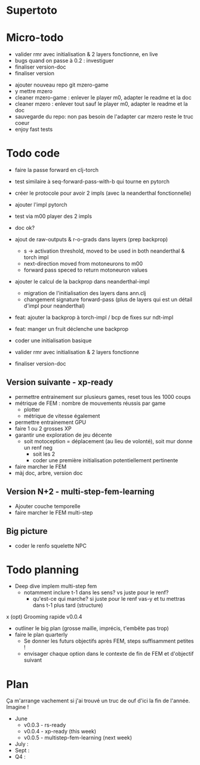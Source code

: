 # Supertoto


# Micro-todo
+ valider rmr avec initialisation & 2 layers fonctionne, en live
+ bugs quand on passe à 0.2 : investiguer
+ finaliser version-doc
+ finaliser version
- ajouter nouveau repo git mzero-game
- y mettre mzero
- cleaner mzero-game : enlever le player m0, adapter le readme et la doc
- cleaner mzero : enlever tout sauf le player m0, adapter le readme et la doc
- sauvegarde du repo: non pas besoin de l'adapter car mzero reste le truc coeur
- enjoy fast tests

# Todo code
+ faire la passe forward en clj-torch
 + test similaire à seq-forward-pass-with-b qui tourne en pytorch
 + créer le protocole pour avoir 2 impls (avec la neanderthal fonctionnelle)
 + ajouter l'impl pytorch
 + test via m00 player des 2 impls
 + doc ok?

+ ajout de raw-outputs & r-o-grads dans layers (prep backprop)
  + s -> activation threshold, moved to be used in both neanderthal & torch impl
  + next-direction moved from motoneurons to m00
  + forward pass speced to return motoneuron values
	
+ ajouter le calcul de la backprop dans neanderthal-impl
  + migration de l'initialisation des layers dans ann.clj
  + changement signature forward-pass (plus de layers qui est un détail d'impl pour neanderthal)

+ feat: ajouter la backprop à torch-impl / bcp de fixes sur ndt-impl

+ feat: manger un fruit déclenche une backprop
+ coder une initialisation basique
+ valider rmr avec initialisation & 2 layers fonctionne
+ finaliser version-doc

## Version suivante - xp-ready
- permettre entrainement sur plusieurs games, reset tous les 1000 coups
- métrique de FEM : nombre de mouvements réussis par game
  - plotter
  - métrique de vitesse également
- permettre entrainement GPU
- faire 1 ou 2 grosses XP
- garantir une exploration de jeu décente
  - soit motoception = déplacement (au lieu de volonté), soit mur donne un renf neg
	- soit les 2
	- coder une première initialisation potentiellement pertinente
- faire marcher le FEM
- màj doc, arbre, version doc

## Version N+2 - multi-step-fem-learning
- Ajouter couche temporelle
- faire marcher le FEM multi-step

## Big picture
- coder le renfo squelette NPC

# Todo planning
+ Deep dive implem multi-step fem
  - notamment inclure t-1 dans les sens? vs juste pour le renf?
	- qu'est-ce qui marche? si juste pour le renf vas-y et tu mettras dans t-1 plus tard (structure)

x (opt) Grooming rapide v0.0.4
- outliner le big plan (grosse maille, imprécis, t'embête pas trop)
- faire le plan quarterly
  - Se donner les futurs objectifs après FEM, steps suffisamment petites !
  - envisager chaque option dans le contexte de fin de FEM et d'objectif suivant

# Plan
Ça m'arrange vachement si j'ai trouvé un truc de ouf d'ici la fin de l'année. Imagine !

- June
  - v0.0.3 - rs-ready
  - v0.0.4 - xp-ready (this week)
  - v0.0.5 - multistep-fem-learning (next week)
- July : 
- Sept : 
- Q4 : 

